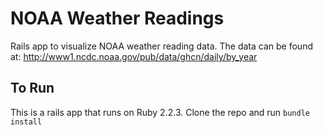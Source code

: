 # NOAA Weather Readings

Rails app to visualize NOAA weather reading data.  The data can be found at:
http://www1.ncdc.noaa.gov/pub/data/ghcn/daily/by_year

## To Run

This is a rails app that runs on Ruby 2.2.3.  Clone the repo and run `bundle install`
